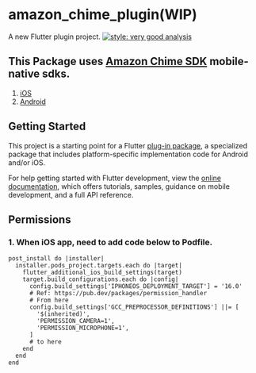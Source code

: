 # amazon_chime_plugin(WIP)

A new Flutter plugin project.
[![style: very good analysis](https://img.shields.io/badge/style-very_good_analysis-B22C89.svg)](https://pub.dev/packages/very_good_analysis)

## This Package uses [Amazon Chime SDK](https://aws.amazon.com/jp/chime/chime-sdk/) mobile-native sdks.

1. [iOS](https://github.com/aws/amazon-chime-sdk-ios)
2. [Android](https://github.com/aws/amazon-chime-sdk-android)

## Getting Started

This project is a starting point for a Flutter
[plug-in package](https://flutter.dev/developing-packages/),
a specialized package that includes platform-specific implementation code for
Android and/or iOS.

For help getting started with Flutter development, view the
[online documentation](https://flutter.dev/docs), which offers tutorials,
samples, guidance on mobile development, and a full API reference.

## Permissions

### 1. When iOS app, need to add code below to Podfile.

```
post_install do |installer|
  installer.pods_project.targets.each do |target|
    flutter_additional_ios_build_settings(target)
    target.build_configurations.each do |config|
      config.build_settings['IPHONEOS_DEPLOYMENT_TARGET'] = '16.0'
      # Ref: https://pub.dev/packages/permission_handler
      # From here
      config.build_settings['GCC_PREPROCESSOR_DEFINITIONS'] ||= [
        '$(inherited)',
        'PERMISSION_CAMERA=1',
        'PERMISSION_MICROPHONE=1',
      ]
      # to here
    end
  end
end

```
